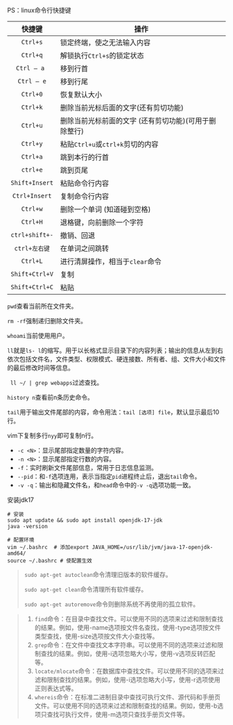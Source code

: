 PS：linux命令行快捷键


|     快捷键     | 操作                                                  |
| :------------: | ----------------------------------------------------- |
|    `Ctrl+s`    | 锁定终端，使之无法输入内容                            |
|    `Ctrl+q`    | 解锁执行`Ctrl+s`的锁定状态                            |
|  `Ctrl – a `   | 移到行首                                              |
|   `Ctrl – e`   | 移到行尾                                              |
|    `Ctrl+0`    | 恢复默认大小                                          |
|    `Ctrl+k`    | 删除当前光标后面的文字(还有剪切功能)                  |
|    `Ctrl+u`    | 删除当前光标前面的文字 (还有剪切功能)(可用于删除整行) |
|    `Ctrl+y`    | 粘贴`Ctrl+u`或`ctrl+k`剪切的内容                      |
|    `Ctrl+a`    | 跳到本行的行首                                        |
|    `ctrl+e`    | 跳到页尾                                              |
| `Shift+Insert` | 粘贴命令行内容                                        |
| `Ctrl+Insert`  | 复制命令行内容                                        |
|    `Ctrl+w`    | 删除一个单词 (知道碰到空格)                           |
|    `Ctrl+H`    | 退格键，向前删除一个字符                              |
| `ctrl+shift+-` | 撤销、回退                                            |
| `ctrl+左右键`  | 在单词之间跳转                                        |
|    `Ctrl+L`    | 进行清屏操作，相当于`clear`命令                       |
| `Shift+Ctrl+V` | 复制                                                  |
| `Shift+Ctrl+C` | 粘贴                                                  |



`pwd`查看当前所在文件夹。

`rm -rf`强制递归删除文件夹。

`whoami`当前使用用户。

`ll`就是`ls- l`的缩写。用于以长格式显示目录下的内容列表；输出的信息从左到右依次包括文件名，文件类型、权限模式、硬连接数、所有者、组、文件大小和文件的最后修改时间等信息。

` ll ~/ | grep webapps`过滤查找。

`history n`查看前n条历史命令。

`tail`用于输出文件尾部的内容，命令用法：`tail [选项] file`，默认显示最后10行。

vim下复制多行`nyy`即可复制n行。



*   `-c <N>`：显示尾部指定数量的字符内容。
*   `-n <N>`：显示尾部指定行数的内容。
*   `-f`：实时刷新文件尾部信息，常用于日志信息监测。
*   `--pid`：和`-f`选项连用，表示当指定`pid`进程终止后，退出`tail`命令。
*   `-v -q`：输出和隐藏文件名，和`head`命令中的`-v -q`选项功能一致。







安装jdk17

```shell
# 安装
sudo apt update && sudo apt install openjdk-17-jdk
java -version

# 配置环境
vim ~/.bashrc  # 添加export JAVA_HOME=/usr/lib/jvm/java-17-openjdk-amd64/
source ~/.bashrc # 使配置生效
```

>   `sudo apt-get autoclean`命令清理旧版本的软件缓存。
>
>   `sudo apt-get clean`命令清理所有软件缓存。
>
>   `sudo apt-get autoremove`命令则删除系统不再使用的孤立软件。

>   1.  `find`命令：在目录中查找文件。可以使用不同的选项来过滤和限制查找的结果。例如，使用-name选项按文件名查找，使用-type选项按文件类型查找，使用-size选项按文件大小查找等。
>   2.  `grep`命令：在文件中查找文本字符串。可以使用不同的选项来过滤和限制查找的结果。例如，使用-i选项忽略大小写，使用-v选项反转匹配等。
>   3.  `locate/mlocate`命令：在数据库中查找文件。可以使用不同的选项来过滤和限制查找的结果。例如，使用-i选项忽略大小写，使用-r选项使用正则表达式等。
>   4.  `whereis`命令：在标准二进制目录中查找可执行文件、源代码和手册页文件。可以使用不同的选项来过滤和限制查找的结果。例如，使用-b选项只查找可执行文件，使用-m选项只查找手册页文件等。
